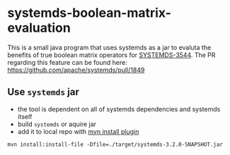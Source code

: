 # systemds-boolean-matrix-evaluation
This is a small java program that uses systemds as a jar to evaluta the benefits of true boolean matrix operators for [SYSTEMDS-3544](https://issues.apache.org/jira/browse/SYSTEMDS-3544).
The PR regarding this feature can be found here: https://github.com/apache/systemds/pull/1849

## Use `systemds` jar
- the tool is dependent on all of systemds dependencies and systemds itself
- build `systemds` or aquire jar
- add it to local repo with [mvn install plugin](https://maven.apache.org/guides/mini/guide-3rd-party-jars-local.html)
```
mvn install:install-file -Dfile=./target/systemds-3.2.0-SNAPSHOT.jar
```
